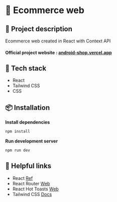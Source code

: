 # 🛒 Ecommerce web
## 📄 Project description
Ecommerce web created in React with Context API

#### Official project website : [android-shop.vercel.app](https://android-shop.vercel.app)

## 🚀 Tech stack
* React
* Tailwind CSS
* CSS

## 📦 Installation

**Install dependencies**
```bash
npm install
```
**Run development server**
```bash
npm run dev
```

## 📌 Helpful links
* React [Ref](https://react.dev/reference/react)
* React Router [Web](https://reactrouter.com/en/main)
* React Hot Toasts [Web](https://react-hot-toast.com/)
* Tailwind CSS [Docs](https://tailwindcss.com/docs/installation)
